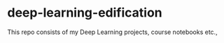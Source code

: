 # deep-learning-edification

This repo consists of my Deep Learning projects, course notebooks etc.,
